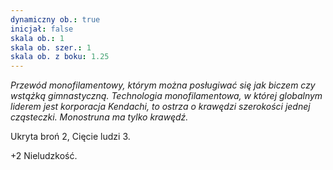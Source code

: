 ```yaml
---
dynamiczny ob.: true
inicjał: false
skala ob.: 1
skala ob. szer.: 1
skala ob. z boku: 1.25
---
```


*Przewód monofilamentowy, którym można posługiwać się jak biczem czy wstążką gimnastyczną. Technologia monofilamentowa, w której globalnym liderem jest korporacja Kendachi, to ostrza o krawędzi szerokości jednej cząsteczki. Monostruna ma tylko krawędź.*

Ukryta broń 2, Cięcie ludzi 3.

+2 Nieludzkość.
